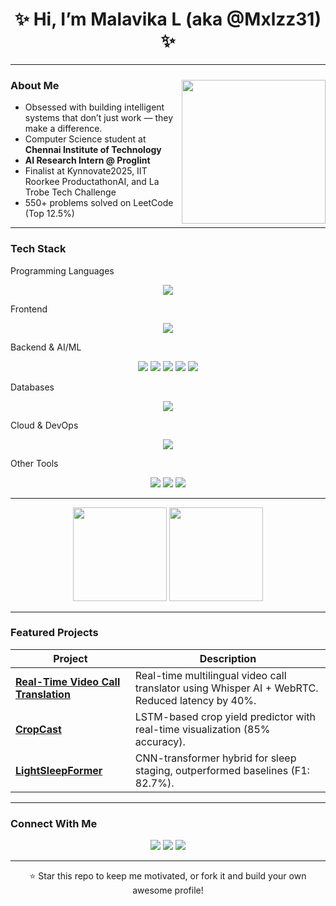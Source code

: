 <h1 align="center">✨ Hi, I’m Malavika L (aka @Mxlzz31) ✨</h1>
<p align="center">
</p>

---
<img align="right" width="230" style="margin-top: 10px;" src="https://i.pinimg.com/originals/f4/b3/aa/f4b3aaa7400915aa71fd58a2e3ed3bd7.gif" />

### About Me
- Obsessed with building intelligent systems that don’t just work — they make a difference.
- Computer Science student at **Chennai Institute of Technology**
- **AI Research Intern @ Proglint**
- Finalist at Kynnovate2025, IIT Roorkee ProductathonAI, and La Trobe Tech Challenge
- 550+ problems solved on LeetCode (Top 12.5%)

---

###  Tech Stack

 Programming Languages
<p align="center"> <img src="https://skillicons.dev/icons?i=python,cpp,java,c&perline=7" /></p>

Frontend
<p align="center"> <img src="https://skillicons.dev/icons?i=html,css,tailwind,js,react&perline=7" /> </p>
 Backend & AI/ML
<p align="center"> <img src="https://skillicons.dev/icons?i=flask,fastapi,django&perline=6" /> 
<img src="https://img.shields.io/badge/PyTorch-FE7C6F?style=for-the-badge&logo=pytorch&logoColor=white" /> 
<img src="https://img.shields.io/badge/TensorFlow-FF6F00?style=for-the-badge&logo=tensorflow&logoColor=white" /> 
  <img src="https://img.shields.io/badge/OpenCV-5C3EE8?style=for-the-badge&logo=opencv&logoColor=white" /> 
  <img src="https://img.shields.io/badge/LangChain-222222?style=for-the-badge&logo=chainlink&logoColor=white" /> </p>
 Databases
<p align="center"> <img src="https://skillicons.dev/icons?i=mysql,mongodb,postgresql&perline=6" /> </p>
Cloud & DevOps
<p align="center"> <img src="https://skillicons.dev/icons?i=docker,gcp,github,linux&perline=6" /> </p>
Other Tools
<p align="center"> <img src="https://img.shields.io/badge/Git-F05032?style=for-the-badge&logo=git&logoColor=white" /> <img src="https://img.shields.io/badge/REST%20API-003545?style=for-the-badge&logo=postman&logoColor=white" />  <img src="https://img.shields.io/badge/Unix/Linux-4EAA25?style=for-the-badge&logo=gnubash&logoColor=white" /> </p>

--- 

<p align="center">
  <img src="https://github-readme-stats.vercel.app/api?username=Mxlzz31&show_icons=true&theme=radical" height="150" />
  <img src="https://github-readme-stats.vercel.app/api/top-langs/?username=Mxlzz31&layout=compact&theme=radical" height="150" />
</p>

---

###  Featured Projects

| Project | Description |
|-----------|----------------|
| [**Real-Time Video Call Translation**](https://github.com/Sidhartha-s-935/Videocall_translation) | Real-time multilingual video call translator using Whisper AI + WebRTC. Reduced latency by 40%. |
| [**CropCast**](https://github.com/Sidhartha-s-935/CropCast) | LSTM-based crop yield predictor with real-time visualization (85% accuracy). |
| [**LightSleepFormer**](https://github.com/Mxlzz31/Sleep) | CNN-transformer hybrid for sleep staging, outperformed baselines (F1: 82.7%). |

---


###  Connect With Me

<p align="center">
  <a href="https://github.com/Mxlzz31"><img src="https://img.shields.io/badge/GitHub-Mxlzz31-black?logo=github" /></a>
  <a href="https://www.linkedin.com/in/malavika-l-a7663b256/"><img src="https://img.shields.io/badge/LinkedIn-malavika--l--a7663b256-blue?logo=linkedin" /></a>
  <a href="mailto:malz311204@gmail.com"><img src="https://img.shields.io/badge/Email-malz311204@gmail.com-red?logo=gmail" /></a>
</p>

---

<!-- Star/fork banner -->
<p align="center">
  ⭐️ Star this repo to keep me motivated, or fork it and build your own awesome profile!
</p>
